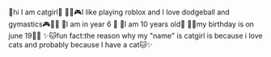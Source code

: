 👋hi I am catgirl👋
🤾‍♂️🎮I like playing roblox and I love dodgeball and gymastics🎮🤾‍♂️
📖I am in year 6 📖
👧I am 10 years old👧
🎈🎉my birthday is on june 19🎉🎈
✨🐱fun fact:the reason why my "name" is catgirl is because i love cats and probably because I have a cat🐱✨

<!---
Robloxcatgirl63/Robloxcatgirl63 is a ✨ special ✨ repository because its `README.md` (this file) appears on your GitHub profile.
You can click the Preview link to take a look at your changes.
--->
